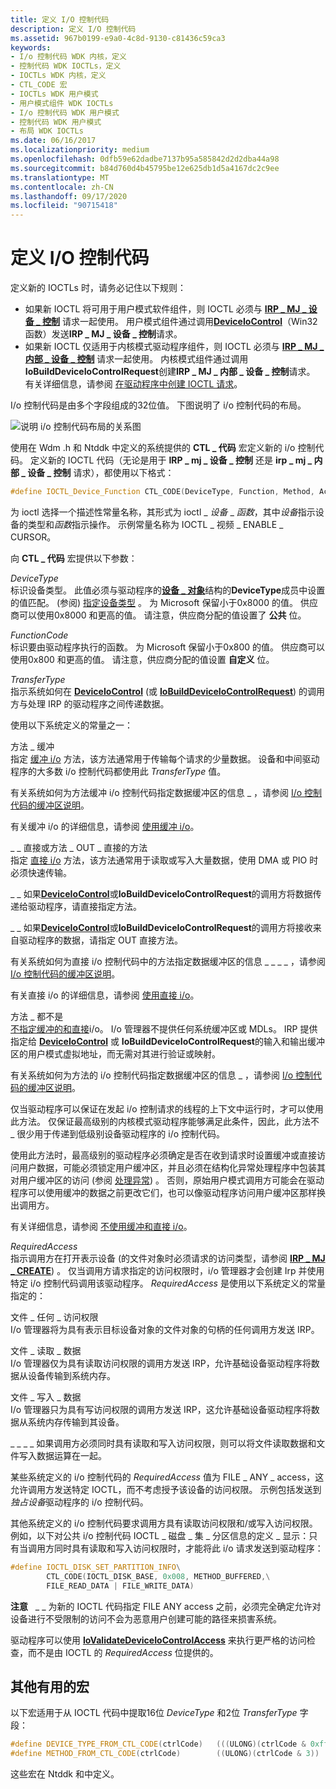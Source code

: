 ```yaml
---
title: 定义 I/O 控制代码
description: 定义 I/O 控制代码
ms.assetid: 967b0199-e9a0-4c8d-9130-c81436c59ca3
keywords:
- I/o 控制代码 WDK 内核，定义
- 控制代码 WDK IOCTLs，定义
- IOCTLs WDK 内核，定义
- CTL_CODE 宏
- IOCTLs WDK 用户模式
- 用户模式组件 WDK IOCTLs
- I/o 控制代码 WDK 用户模式
- 控制代码 WDK 用户模式
- 布局 WDK IOCTLs
ms.date: 06/16/2017
ms.localizationpriority: medium
ms.openlocfilehash: 0dfb59e62dadbe7137b95a585842d2d2dba44a98
ms.sourcegitcommit: b84d760d4b45795be12e625db1d5a4167dc2c9ee
ms.translationtype: MT
ms.contentlocale: zh-CN
ms.lasthandoff: 09/17/2020
ms.locfileid: "90715418"
---
```

# <a name="defining-io-control-codes"></a>定义 I/O 控制代码





定义新的 IOCTLs 时，请务必记住以下规则：

-   如果新 IOCTL 将可用于用户模式软件组件，则 IOCTL 必须与 [**IRP \_ MJ \_ 设备 \_ 控制**](./irp-mj-device-control.md) 请求一起使用。 用户模式组件通过调用[**DeviceIoControl**](/windows/win32/api/ioapiset/nf-ioapiset-deviceiocontrol)（Win32 函数）发送**IRP \_ MJ \_ 设备 \_ 控制**请求。
-   如果新 IOCTL 仅适用于内核模式驱动程序组件，则 IOCTL 必须与 [**IRP \_ MJ \_ 内部 \_ 设备 \_ 控制**](./irp-mj-internal-device-control.md) 请求一起使用。 内核模式组件通过调用**IoBuildDeviceIoControlRequest**创建**IRP \_ MJ \_ 内部 \_ 设备 \_ 控制**请求。 有关详细信息，请参阅 [在驱动程序中创建 IOCTL 请求](creating-ioctl-requests-in-drivers.md)。

I/o 控制代码是由多个字段组成的32位值。 下图说明了 i/o 控制代码的布局。

![说明 i/o 控制代码布局的关系图](images/ioctl-1.png)

使用在 Wdm .h 和 Ntddk 中定义的系统提供的 **CTL \_ 代码** 宏定义新的 i/o 控制代码。 定义新的 IOCTL 代码（无论是用于 **IRP \_ mj \_ 设备 \_ 控制** 还是 **irp \_ mj \_ 内部 \_ 设备 \_ 控制** 请求），都使用以下格式：

```cpp
#define IOCTL_Device_Function CTL_CODE(DeviceType, Function, Method, Access)
```

为 ioctl 选择一个描述性常量名称，其形式为 ioctl \_ *设备* \_ *函数*，其中*设备*指示设备的类型和*函数*指示操作。 示例常量名称为 IOCTL \_ 视频 \_ ENABLE \_ CURSOR。

向 **CTL \_ 代码** 宏提供以下参数：

<a href="" id="devicetype"></a>*DeviceType*  
标识设备类型。 此值必须与驱动程序的[**设备 \_ 对象**](/windows-hardware/drivers/ddi/wdm/ns-wdm-_device_object)结构的**DeviceType**成员中设置的值匹配。  (参阅) [指定设备类型](specifying-device-types.md) 。 为 Microsoft 保留小于0x8000 的值。 供应商可以使用0x8000 和更高的值。 请注意，供应商分配的值设置了 **公共** 位。

<a href="" id="functioncode"></a>*FunctionCode*  
标识要由驱动程序执行的函数。 为 Microsoft 保留小于0x800 的值。 供应商可以使用0x800 和更高的值。 请注意，供应商分配的值设置 **自定义** 位。

<a href="" id="transfertype"></a>*TransferType*  
指示系统如何在 [**DeviceIoControl**](/windows/win32/api/ioapiset/nf-ioapiset-deviceiocontrol) (或 [**IoBuildDeviceIoControlRequest**](/windows-hardware/drivers/ddi/wdm/nf-wdm-iobuilddeviceiocontrolrequest)) 的调用方与处理 IRP 的驱动程序之间传递数据。

使用以下系统定义的常量之一：

<a href="" id="method-buffered"></a>方法 \_ 缓冲  
指定 [缓冲 i/o](methods-for-accessing-data-buffers.md) 方法，该方法通常用于传输每个请求的少量数据。 设备和中间驱动程序的大多数 i/o 控制代码都使用此 *TransferType* 值。

有关系统如何为方法缓冲 i/o 控制代码指定数据缓冲区的信息 \_ ，请参阅 [I/o 控制代码的缓冲区说明](buffer-descriptions-for-i-o-control-codes.md)。

有关缓冲 i/o 的详细信息，请参阅 [使用缓冲 i/o](using-buffered-i-o.md)。

<a href="" id="method-in-direct-or-method-out-direct"></a>\_ \_ 直接或方法 \_ OUT \_ 直接的方法  
指定 [直接 i/o](methods-for-accessing-data-buffers.md) 方法，该方法通常用于读取或写入大量数据，使用 DMA 或 PIO 时必须快速传输。

\_ \_ 如果[**DeviceIoControl**](/windows/win32/api/ioapiset/nf-ioapiset-deviceiocontrol)或**IoBuildDeviceIoControlRequest**的调用方将数据传递给驱动程序，请直接指定方法。

\_ \_ 如果[**DeviceIoControl**](/windows/win32/api/ioapiset/nf-ioapiset-deviceiocontrol)或**IoBuildDeviceIoControlRequest**的调用方将接收来自驱动程序的数据，请指定 OUT 直接方法。

有关系统如何为直接 i/o 控制代码中的方法指定数据缓冲区的信息 \_ \_ \_ \_ ，请参阅 [I/o 控制代码的缓冲区说明](buffer-descriptions-for-i-o-control-codes.md)。

有关直接 i/o 的详细信息，请参阅 [使用直接 i/o](using-direct-i-o.md)。

<a href="" id="method-neither"></a>方法 \_ 都不是  
[不指定缓冲的和直接](using-neither-buffered-nor-direct-i-o.md)i/o。 I/o 管理器不提供任何系统缓冲区或 MDLs。 IRP 提供指定给 [**DeviceIoControl**](/windows/win32/api/ioapiset/nf-ioapiset-deviceiocontrol) 或 **IoBuildDeviceIoControlRequest**的输入和输出缓冲区的用户模式虚拟地址，而无需对其进行验证或映射。

有关系统如何为方法的 i/o 控制代码指定数据缓冲区的信息 \_ ，请参阅 [I/o 控制代码的缓冲区说明](buffer-descriptions-for-i-o-control-codes.md)。

仅当驱动程序可以保证在发起 i/o 控制请求的线程的上下文中运行时，才可以使用此方法。 仅保证最高级别的内核模式驱动程序能够满足此条件，因此，此方法不 \_ 很少用于传递到低级别设备驱动程序的 i/o 控制代码。

使用此方法时，最高级别的驱动程序必须确定是否在收到请求时设置缓冲或直接访问用户数据，可能必须锁定用户缓冲区，并且必须在结构化异常处理程序中包装其对用户缓冲区的访问 (参阅 [处理异常](handling-exceptions.md)) 。 否则，原始用户模式调用方可能会在驱动程序可以使用缓冲的数据之前更改它们，也可以像驱动程序访问用户缓冲区那样换出调用方。

有关详细信息，请参阅 [不使用缓冲和直接 i/o](using-neither-buffered-nor-direct-i-o.md)。

<a href="" id="requiredaccess"></a>*RequiredAccess*  
指示调用方在打开表示设备 (的文件对象时必须请求的访问类型，请参阅 [**IRP \_ MJ \_ CREATE**](./irp-mj-create.md)) 。 仅当调用方请求指定的访问权限时，i/o 管理器才会创建 Irp 并使用特定 i/o 控制代码调用该驱动程序。 *RequiredAccess* 是使用以下系统定义的常量指定的：

<a href="" id="file-any-access"></a>文件 \_ 任何 \_ 访问权限  
I/o 管理器将为具有表示目标设备对象的文件对象的句柄的任何调用方发送 IRP。

<a href="" id="file-read-data"></a>文件 \_ 读取 \_ 数据  
I/o 管理器仅为具有读取访问权限的调用方发送 IRP，允许基础设备驱动程序将数据从设备传输到系统内存。

<a href="" id="file-write-data"></a>文件 \_ 写入 \_ 数据  
I/o 管理器只为具有写访问权限的调用方发送 IRP，这允许基础设备驱动程序将数据从系统内存传输到其设备。

\_ \_ \_ \_ 如果调用方必须同时具有读取和写入访问权限，则可以将文件读取数据和文件写入数据运算在一起。

某些系统定义的 i/o 控制代码的 *RequiredAccess* 值为 FILE \_ ANY \_ access，这允许调用方发送特定 IOCTL，而不考虑授予该设备的访问权限。 示例包括发送到 *独占设备*驱动程序的 i/o 控制代码。

其他系统定义的 i/o 控制代码要求调用方具有读取访问权限和/或写入访问权限。 例如，以下对公共 i/o 控制代码 IOCTL \_ 磁盘 \_ 集 \_ 分区信息的定义 \_ 显示：只有当调用方同时具有读取和写入访问权限时，才能将此 i/o 请求发送到驱动程序：

```cpp
#define IOCTL_DISK_SET_PARTITION_INFO\
        CTL_CODE(IOCTL_DISK_BASE, 0x008, METHOD_BUFFERED,\
        FILE_READ_DATA | FILE_WRITE_DATA)
```

**注意**   \_ \_ 为新的 IOCTL 代码指定 FILE ANY access 之前，必须完全确定允许对设备进行不受限制的访问不会为恶意用户创建可能的路径来损害系统。

 

驱动程序可以使用 [**IoValidateDeviceIoControlAccess**](/windows-hardware/drivers/ddi/wdm/nf-wdm-iovalidatedeviceiocontrolaccess) 来执行更严格的访问检查，而不是由 IOCTL 的 *RequiredAccess* 位提供的。

## <a name="other-useful-macros"></a>其他有用的宏


以下宏适用于从 IOCTL 代码中提取16位 *DeviceType* 和2位 *TransferType* 字段：

```cpp
#define DEVICE_TYPE_FROM_CTL_CODE(ctrlCode)   (((ULONG)(ctrlCode & 0xffff0000)) >> 16)
#define METHOD_FROM_CTL_CODE(ctrlCode)        ((ULONG)(ctrlCode & 3))
```

这些宏在 Ntddk 和中定义。

 

